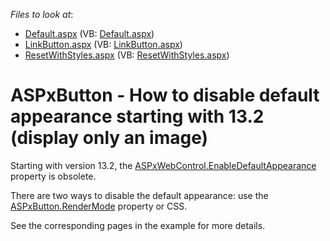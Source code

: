<!-- default file list -->
*Files to look at*:

* [Default.aspx](./CS/WebSite/Default.aspx) (VB: [Default.aspx](./VB/WebSite/Default.aspx))
* [LinkButton.aspx](./CS/WebSite/LinkButton.aspx) (VB: [LinkButton.aspx](./VB/WebSite/LinkButton.aspx))
* [ResetWithStyles.aspx](./CS/WebSite/ResetWithStyles.aspx) (VB: [ResetWithStyles.aspx](./VB/WebSite/ResetWithStyles.aspx))
<!-- default file list end -->
# ASPxButton - How to disable default appearance starting with 13.2 (display only an image)


<p>Starting with version 13.2, the <a href="http://documentation.devexpress.com/#AspNet/DevExpressWebASPxClassesASPxWebControl_EnableDefaultAppearancetopic">ASPxWebControl.EnableDefaultAppearance</a> property is obsolete.</p><p>There are two ways to disable the default appearance: use  the <a href="https://documentation.devexpress.com/#AspNet/DevExpressWebASPxEditorsASPxButton_RenderModetopic">ASPxButton.RenderMode</a> property or CSS.</p><p>See the corresponding pages in the example for more details.</p>

<br/>


